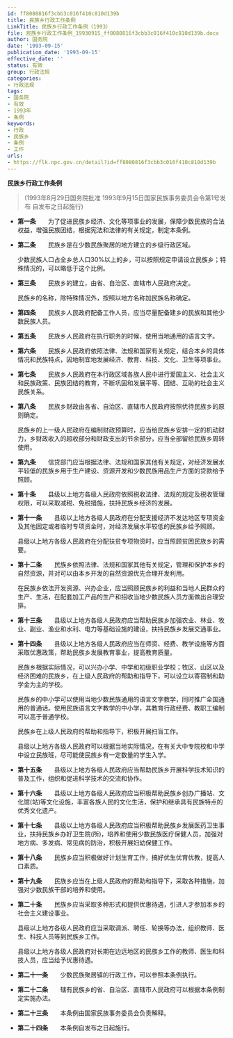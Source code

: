 ```yaml
---
id: ff8080816f3cbb3c016f410c810d139b
title: 民族乡行政工作条例
LinkTitle: 民族乡行政工作条例（1993）
file: 民族乡行政工作条例_19930915_ff8080816f3cbb3c016f410c810d139b.docx
author: 国务院
date: '1993-09-15'
publication_date: '1993-09-15'
effective_date: ''
status: 有效
group: 行政法规
categories:
- 行政法规
tags:
- 国务院
- 有效
- 1993年
- 条例
keywords:
- 行政
- 民族乡
- 条例
- 工作
urls:
- https://flk.npc.gov.cn/detail?id=ff8080816f3cbb3c016f410c810d139b
---
```


**民族乡行政工作条例**

> (1993年8月29日国务院批准 1993年9月15日国家民族事务委员会令第1号发布 自发布之日起施行)

- **第一条**　　为了促进民族乡经济、文化等项事业的发展，保障少数民族的合法权益，增强民族团结，根据宪法和法律的有关规定，制定本条例。

- **第二条**　　民族乡是在少数民族聚居的地方建立的乡级行政区域。

  少数民族人口占全乡总人口30%以上的乡，可以按照规定申请设立民族乡；特殊情况的，可以略低于这个比例。

- **第三条**　　民族乡的建立，由省、自治区、直辖市人民政府决定。

  民族乡的名称，除特殊情况外，按照以地方名称加民族名称确定。

- **第四条**　　民族乡人民政府配备工作人员，应当尽量配备建乡的民族和其他少数民族人员。

- **第五条**　　民族乡人民政府在执行职务的时候，使用当地通用的语言文字。

- **第六条**　　民族乡人民政府依照法律、法规和国家有关规定，结合本乡的具体情况和民族特点，因地制宜地发展经济、教育、科技、文化、卫生等项事业。

- **第七条**　　民族乡人民政府在本行政区域各族人民中进行爱国主义、社会主义和民族政策、民族团结的教育，不断巩固和发展平等、团结、互助的社会主义民族关系。

- **第八条**　　民族乡财政由各省、自治区、直辖市人民政府按照优待民族乡的原则确定。

  民族乡的上一级人民政府在编制财政预算时，应当给民族乡安排一定的机动财力，乡财政收入的超收部分和财政支出的节余部分，应当全部留给民族乡周转使用。

- **第九条**　　信贷部门应当根据法律、法规和国家其他有关规定，对经济发展水平较低的民族乡用于生产建设、资源开发和少数民族用品生产方面的贷款给予照顾。

- **第十条**　　县级以上地方各级人民政府依照税收法律、法规的规定及税收管理权限，可以采取减税、免税措施，扶持民族乡经济的发展。

- **第十一条**　　县级以上地方各级人民政府在分配支援经济不发达地区专项资金及其他固定或者临时专项资金时，对经济发展水平较低的民族乡给予照顾。

  县级以上地方各级人民政府在分配扶贫专项物资时，应当照顾贫困民族乡的需要。

- **第十二条**　　民族乡依照法律、法规和国家其他有关规定，管理和保护本乡的自然资源，并对可以由本乡开发的自然资源优先合理开发利用。

  在民族乡依法开发资源、兴办企业，应当照顾民族乡的利益和当地人民群众的生产、生活，在配套加工产品的生产和招收当地少数民族人员方面做出合理安排。

- **第十三条**　　县级以上地方各级人民政府应当帮助民族乡加强农业、林业、牧业、副业、渔业和水利、电力等基础设施的建设，扶持民族乡发展交通事业。

- **第十四条**　　县级以上地方各级人民政府应当在师资、经费、教学设施等方面采取优惠政策，帮助民族乡发展教育事业，提高教育质量。

  民族乡根据实际情况，可以兴办小学、中学和初级职业学校；牧区、山区以及经济困难的民族乡，在上级人民政府的帮助和指导下，可以设立以寄宿制和助学金为主的学校。

  民族乡的中小学可以使用当地少数民族通用的语言文字教学，同时推广全国通用的普通话。使用民族语言文字教学的中小学，其教育行政经费、教职工编制可以高于普通学校。

  民族乡在上级人民政府的帮助和指导下，积极开展扫盲工作。

  县级以上地方各级人民政府可以根据当地实际情况，在有关大中专院校和中学中设立民族班，尽可能使民族乡有一定数量的学生入学。

- **第十五条**　　县级以上地方各级人民政府应当帮助民族乡开展科学技术知识的普及工作，组织和促进科学技术的交流和协作。

- **第十六条**　　县级以上地方各级人民政府应当积极帮助民族乡创办广播站、文化馆(站)等文化设施，丰富各族人民的文化生活，保护和继承具有民族特点的优秀文化遗产。

- **第十七条**　　县级以上地方各级人民政府应当积极帮助民族乡发展医药卫生事业，扶持民族乡办好卫生院(所)，培养和使用少数民族医疗保健人员，加强对地方病、多发病、常见病的防治，积极开展妇幼保健工作。

- **第十八条**　　民族乡应当积极做好计划生育工作，搞好优生优育优教，提高人口素质。

- **第十九条**　　民族乡应当在上级人民政府的帮助和指导下，采取各种措施，加强对少数民族干部的培养和使用。

- **第二十条**　　民族乡应当采取多种形式和提供优惠待遇，引进人才参加本乡的社会主义建设事业。

  县级以上地方各级人民政府应当采取调派、聘任、轮换等办法，组织教师、医生、科技人员等到民族乡工作。

  县级以上地方各级人民政府对长期在边远地区的民族乡工作的教师、医生和科技人员，应当给予优惠待遇。

- **第二十一条**　　少数民族聚居镇的行政工作，可以参照本条例执行。

- **第二十二条**　　辖有民族乡的省、自治区、直辖市人民政府可以根据本条例制定实施办法。

- **第二十三条**　　本条例由国家民族事务委员会负责解释。

- **第二十四条**　　本条例自发布之日起施行。
